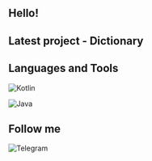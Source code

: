 

## Hello!

## Latest project - Dictionary

## Languages and Tools

![Kotlin](https://img.shields.io/badge/-Kotlin-090909?style=for-the-badge&logo=kotlin)

![Java](https://img.shields.io/badge/-Java-090909?style=for-the-badge&logo=java)

## Follow me
![Telegram](https://img.shields.io/badge/-Telegramm-090909?style=for-the-badge&logo=telegram)
